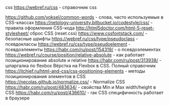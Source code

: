 css
https://webref.ru/css - справочник css

https://github.com/yoksel/common-words - cлова, часто используемые в CSS-классах
https://netology-university.bitbucket.io/codestyle/css/ - правила оформления CSS-кода
http://html5doctor.com/html-5-reset-stylesheet/ сброс CSS (reset.css)
https://www.cssfontstack.com/ - безопасные шрифты
https://webref.ru/css/type/pseudoclass - псевдоклассы
https://webref.ru/css/type/pseudoelement - псевдоэлементы
https://habr.com/ru/post/154319/ - о псевдоэлементах
https://webref.ru/course/position/relative-absolute - как работает позиционирование absolute и relative
https://habr.com/ru/post/313938/ - шпаргалка по flexbox
Вёрстка на Flexbox в CSS. Полный справочник
https://itchief.ru/html-and-css/css-positioning-elements - методы позиционирования элементов в CSS
https://necolas.github.io/normalize.css/ - Normalize CSS
https://habr.com/ru/post/483634/ - cвойства Min и Max width/height в CSS
https://habr.com/ru/post/436610/ - rак CSS специфичность работает в браузере
